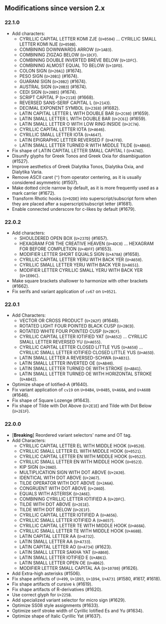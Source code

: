 ## Modifications since version 2.x

### 22.1.0

* Add characters:
  - CYRILLIC CAPITAL LETTER KOMI ZJE (`U+0504`) ... CYRILLIC SMALL LETTER KOMI NJE (`U+050B`).
  - COMBINING DOWNWARDS ARROW (`U+1AB3`).
  - COMBINING ZIGZAG BELOW (`U+1DCF`).
  - COMBINING DOUBLE INVERTED BREVE BELOW (`U+1DFC`).
  - COMBINING ALMOST EQUAL TO BELOW (`U+1DFD`).
  - COLON SIGN (`U+20A1`) (#1674).
  - PESO SIGN (`U+20B1`) (#1674).
  - GUARANI SIGN (`U+20B2`) (#1674).
  - AUSTRAL SIGN (`U+20B3`) (#1674).
  - CEDI SIGN (`U+20B5`) (#1674).
  - SCRIPT CAPITAL P (`U+2118`) (#1668).
  - REVERSED SANS-SERIF CAPITAL L (`U+2143`).
  - DECIMAL EXPONENT SYMBOL (`U+23E8`) (#1682).
  - LATIN CAPITAL LETTER L WITH DOUBLE BAR (`U+2C60`) (#1659).
  - LATIN SMALL LETTER L WITH DOUBLE BAR (`U+2C61`) (#1659).
  - LATIN SMALL LETTER O WITH LOW RING INSIDE (`U+2C7A`).
  - CYRILLIC CAPITAL LETTER IOTA (`U+A646`).
  - CYRILLIC SMALL LETTER IOTA (`U+A647`).
  - LATIN EPIGRAPHIC LETTER REVERSED F (`U+A7FB`).
  - LATIN SMALL LETTER TURNED R WITH MIDDLE TILDE (`U+AB68`).
* Fix shape of LATIN CAPITAL LETTER SMALL CAPITAL I (`U+A7AE`).
* Disunify glyphs for Greek Tonos and Greek Oxia for disambiguation (#1527).
* Improve aesthetics of Greek Dialytika Tonos, Dialytika Oxia, and Dialytika Varia.
* Remove ASCII caret (`^`) from operator centering, as it is usually considered asymmetric (#1507).
* Make dotted circle narrow by default, as it is more frequently used as a mark carrier (#1672).
* Transform Rhotic hooks (`U+02DE`) into superscript/subscript form when they are placed after a superscript/subscript letter (#1681).
* Enable connected underscore for c-likes by default (#1679).


### 22.0.2

* Add characters:
  - SHOULDERED OPEN BOX (`U+237D`) (#1657).
  - HEXAGRAM FOR THE CREATIVE HEAVEN (`U+4DC0`) ... HEXAGRAM FOR BEFORE COMPLETION (`U+4DFF`) (#1653).
  - MODIFIER LETTER SHORT EQUALS SIGN (`U+A78A`) (#1658).
  - CYRILLIC CAPITAL LETTER YERU WITH BACK YER (`U+A650`).
  - CYRILLIC SMALL LETTER YERU WITH BACK YER (`U+A651`).
  - MODIFIER LETTER CYRILLIC SMALL YERU WITH BACK YER (`U+1E06C`).
* Make square brackets shallower to harmonize with other brackets (#1662).
* Fix serifs and variant application of `cv67` on `U+0521`.


### 22.0.1

* Add Characters:
  - VECTOR OR CROSS PRODUCT (`U+2A2F`) (#1648).
  - ROTATED LIGHT FOUR POINTED BLACK CUSP (`U+2BCD`).
  - ROTATED WHITE FOUR POINTED CUSP (`U+2BCF`).
  - CYRILLIC CAPITAL LETTER IOTIFIED YAT (`U+A652`) ... CYRILLIC SMALL LETTER REVERSED YU (`U+A655`).
  - CYRILLIC CAPITAL LETTER CLOSED LITTLE YUS (`U+A658`) ... CYRILLIC SMALL LETTER IOTIFIED CLOSED LITTLE YUS (`U+A65D`).
  - LATIN SMALL LETTER A REVERSED-SCHWA (`U+AB31`).
  - LATIN SMALL LETTER INVERTED OE (`U+AB40`).
  - LATIN SMALL LETTER TURNED OE WITH STROKE (`U+AB41`).
  - LATIN SMALL LETTER TURNED OE WITH HORIZONTAL STROKE (`U+AB42`).
* Optimize shape of Iotified-A (#1640).
* Fix variant application of `cv19` on `U+04B4`, `U+04B5`, `U+A68A`, and `U+A68B` (#1646).
* Fix shape of Square Lozenge (#1643).
* Fix shape of Tilde with Dot Above (`U+2E1E`) and Tilde with Dot Below (`U+2E1F`).


### 22.0.0

* \[**Breaking**\] Reordered variant selectors' name and OT tag.
* Add Characters:
  - CYRILLIC CAPITAL LETTER EL WITH MIDDLE HOOK (`U+0520`).
  - CYRILLIC SMALL LETTER EL WITH MIDDLE HOOK (`U+0521`).
  - CYRILLIC CAPITAL LETTER EN WITH MIDDLE HOOK (`U+0522`).
  - CYRILLIC SMALL LETTER EN WITH MIDDLE HOOK (`U+0523`).
  - KIP SIGN (`U+20AD`).
  - MULTIPLICATION SIGN WITH DOT ABOVE (`U+2A30`).
  - IDENTICAL WITH DOT ABOVE (`U+2A67`).
  - TILDE OPERATOR WITH DOT ABOVE (`U+2A6A`).
  - CONGRUENT WITH DOT ABOVE (`U+2A6D`).
  - EQUALS WITH ASTERISK (`U+2A6E`).
  - COMBINING CYRILLIC LETTER IOTIFIED A (`U+2DFC`).
  - TILDE WITH DOT ABOVE (`U+2E1E`).
  - TILDE WITH DOT BELOW (`U+2E1F`).
  - CYRILLIC CAPITAL LETTER IOTIFIED A (`U+A656`).
  - CYRILLIC SMALL LETTER IOTIFIED A (`U+A657`).
  - CYRILLIC CAPITAL LETTER TE WITH MIDDLE HOOK (`U+A68A`).
  - CYRILLIC SMALL LETTER TE WITH MIDDLE HOOK (`U+A68B`).
  - LATIN CAPITAL LETTER AA (`U+A732`).
  - LATIN SMALL LETTER AA (`U+A733`).
  - LATIN CAPITAL LETTER AO (`U+A734`) (#1623).
  - LATIN SMALL LETTER SAKHA YAT (`U+AB60`).
  - LATIN SMALL LETTER IOTIFIED E (`U+AB61`).
  - LATIN SMALL LETTER OPEN OE (`U+AB62`).
  - MODIFIER LETTER SMALL CAPITAL AA (`U+10780`) (#1626).
* Add Extra-high asterisks (#1506).
* Fix shape artifacts of `U+499`, `U+1D93`, `U+1D94`, `U+A731` (#1580, #1617, #1618).
* Fix shape artifacts of cursive `k` (#1619).
* Fix shape artifacts of R-derivatives (#1620).
* Use correct glyph for `U+225B`.
* Add specialized variant selector for micro sign (#1629).
* Optimize SS08 style assignments (#1633).
* Optimize serif stroke width of Cyrillic Iotified Es and Yu (#1634).
* Optimize shape of Italic Cyrillic Yat (#1637).

